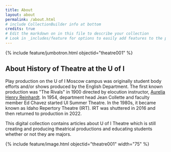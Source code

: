 ```yaml
---
title: About
layout: about
permalink: /about.html
# include CollectionBuilder info at bottom
credits: true
# Edit the markdown on in this file to describe your collection
# Look in _includes/feature for options to easily add features to the page
---
```


{% include feature/jumbotron.html objectid="theatre001" %} 

## About History of Theatre at the U of I

Play production on the U of I Moscow campus was originally student body efforts and/or shows produced by the English Department. The first known production was "The Rivals" in 1900 directed by elocution instructor, [Aurelia Henry Reinhardt](https://harvester.lib.uidaho.edu/posts/2023/02/27/aurelia-henry-reinhardt.html). In 1954, department head Jean Collette and faculty member Ed Chavez started UI Summer Theatre. In the 1980s, it became known as Idaho Repertory Theatre (IRT). IRT was shuttered in 2016 and then returned to production in 2022.

This digital collection contains articles about U of I Theatre which is still creating and producing theatrical productions and educating students whether or not they are majors.





{% include feature/image.html objectid="theatre001" width="75" %} 


